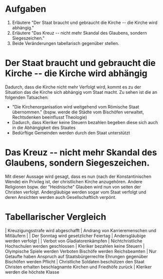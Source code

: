 Aufgaben
========

1.  Erläutere "Der Staat braucht und gebraucht die Kirche -- die Kirche
    wird abhängig."
2.  Erläutere "Das Kreuz -- nicht mehr Skandal des Glaubens, sondern
    Siegeszeichen."
3.  Beide Veränderungen tabellarisch gegenüber stellen.

Der Staat braucht und gebraucht die Kirche -- die Kirche wird abhängig
=========================================================================

Dadurch, dass die Kirche nicht mehr Verfolgt wird, kommt es zu der
Situation das die Kirche sich abhängig vom Staat macht. Zu sehen ist die
an folgenden Tatsachen:

-   "Die Kirchenorganisation wird weitgehend vom Römische Staat
    übernommen." (bspw. werde die Städte vom Bischöfen verwaltet,
    Rechtsdenken beeinflusst Theologie)
-   Dadurch, dass Kleriker keine Steuern bezahlen begeben diese sich
    auch in die Abhängigkeit des Staates
-   Bedürftige Gemeinden werden durch den Staat unterstützt

Das Kreuz -- nicht mehr Skandal des Glaubens, sondern Siegeszeichen.
=======================================================================

Mit dieser Aussage wird gesagt, dass es nun (nach der Konstantinischen
Wende) ein Privileg ist, der christlichen Kirche anzugehören. Andere
Religionen bspw. der "Heidnische" Glauben wird nun von seiten der
Christen verfolgt. Andergläubige werden sogar vom Staat verfolgt und
deren Ansichten werden auch Gesellschaftlich verpönt.

Tabellarischer Vergleich
===========================

| Kreuzigungsstrafe wird abgeschafft        | Andrang von Karrieremenschen und Mitläufern  |
| Der Sonntag wird gesetzlicher Feiertag    | Andersgläubige werden verfolgt           |
| Verbot von Gladiatorenkämpfen | Nichtchristliche Hochschulen werden geschlossen   |
Kleriker bezahlen keine Steuern |
Olympische Spiele werden Verboten Bischöfe werden Reichsbeamten | Nur
Getaufte haben Anspruch auf Staatsbürgerrechte Ehrungen gegenüber
Bischöfen werden Pflicht | Christliche Soldaten beschützen den Staat
Christen erhalten beschlagnamte Kirchen und Friedhöfe zurück | Kleriker
werden die höchste Klasse
